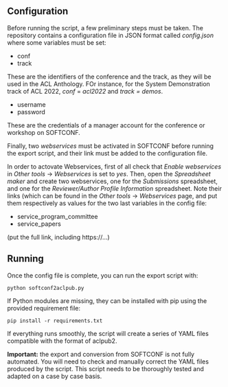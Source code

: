 ## Configuration

Before running the script, a few preliminary steps must be taken. The repository contains a configuration file in JSON format called *config.json* where some variables must be set:

 * conf
 * track
 
These are the identifiers of the conference and the track, as they will be used in the ACL Anthology. FOr instance, for the System Demonstration track of ACL 2022, *conf* = *acl2022* and *track = demos*.

 * username
 * password
 
These are the credentials of a manager account for the conference or workshop on SOFTCONF.

Finally, two *webservices* must be activated in SOFTCONF before running the export script, and their link must be added to the configuration file.

In order to actovate Webservices, first of all check that *Enable webservices* in *Other tools* -> *Webservices* is set to *yes*.
Then, open the *Spreadsheet maker* and create two webservices, one for the *Submissions* spreadsheet, and one for the *Reviewer/Author Profile Information* spreadsheet. Note their links (which can be found in the *Other tools* -> *Webservices* page, and put them respectively as values for the two last variables in the config file:

 * service_program_committee
 * service_papers
 
(put the full link, including https://...)

## Running

Once the config file is complete, you can run the export script with:

````python softconf2aclpub.py````

If Python modules are missing, they can be installed with pip using the provided requirement file:

````pip install -r requirements.txt````

If everything runs smoothly, the script will create a series of YAML files compatible with the format of aclpub2.

**Important:** the export and conversion from SOFTCONF is not fully automated. You will need to check and manually correct the YAML files produced by the script. This script needs to be thoroughly tested and adapted on a case by case basis.
